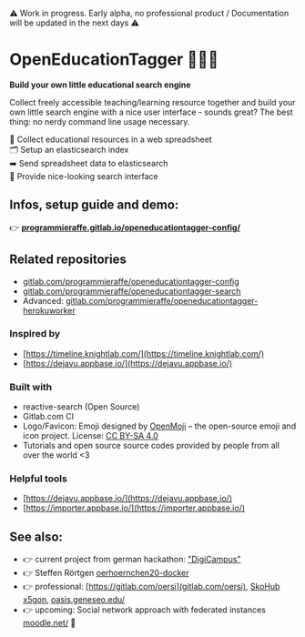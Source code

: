 
⚠️ Work in progress. Early alpha, no professional product / Documentation will be updated in the next days ⚠️ 


# OpenEducationTagger 👩‍💻🔎

**Build your own little educational search engine**

Collect freely accessible teaching/learning resource together and build your own little search engine with a nice user interface - sounds great? The best thing: no nerdy command line usage necessary.

📝 Collect educational resources in a web spreadsheet<br>
🗂 Setup an elasticsearch index<br>
➡️ Send spreadsheet data to elasticsearch<br>
🔎 Provide nice-looking search interface

## Infos, setup guide and demo:

👉 **[programmieraffe.gitlab.io/openeducationtagger-config/](https://programmieraffe.gitlab.io/openeducationtagger-config/)**


## Related repositories

- [gitlab.com/programmieraffe/openeducationtagger-config](https://gitlab.com/programmieraffe/openeducationtagger-config)
- [gitlab.com/programmieraffe/openeducationtagger-search](https://gitlab.com/programmieraffe/openeducationtagger-search)
- Advanced: [gitlab.com/programmieraffe/openeducationtagger-herokuworker](https://gitlab.com/programmieraffe/openeducationtagger-herokuworker)

### Inspired by

- [https://timeline.knightlab.com/](https://timeline.knightlab.com/)
- [https://dejavu.appbase.io/](https://dejavu.appbase.io/)

### Built with

- reactive-search (Open Source)
- Gitlab.com CI
- Logo/Favicon: Emoji designed by [OpenMoji](https://openmoji.org/) – the open-source emoji and icon project. License: [CC BY-SA 4.0](https://creativecommons.org/licenses/by-sa/4.0/#)
- Tutorials and open source source codes provided by people from all over the world <3

### Helpful tools

- [https://dejavu.appbase.io/](https://dejavu.appbase.io/)
- [https://importer.appbase.io/](https://importer.appbase.io/)

## See also:

- 👉 current project from german hackathon: ["DigiCampus"](https://twitter.com/FloRa_Education/status/1242056840671879168)
- 👉 Steffen Rörtgen [oerhoernchen20-docker](https://github.com/sroertgen/oerhoernchen20_docker/tree/master/docker_hoernchen)
- 👉 professional: [https://gitlab.com/oersi](gitlab.com/oersi), [SkoHub](https://skohub.io/) [x5gon](https://www.x5gon.org/), [oasis.geneseo.edu/](https://oasis.geneseo.edu/)
- 👉 upcoming: Social network approach with federated instances  [moodle.net/](https://moodle.net/) 💛